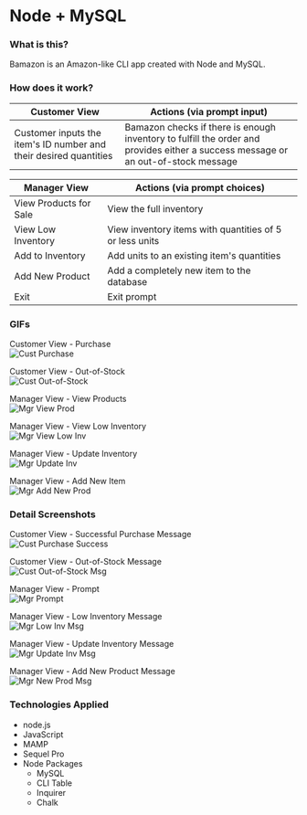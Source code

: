 # Node + MySQL

### What is this?

Bamazon is an Amazon-like CLI app created with Node and MySQL.

### How does it work?

Customer View                                                     | Actions (via prompt input)
----------------------------------------------------------------- | -----------------------------
Customer inputs the item's ID number and their desired quantities | Bamazon checks if there is enough inventory to fulfill the order and provides either a success message or an out-of-stock message

Manager View           | Actions (via prompt choices)
---------------------- | -----------------------------
View Products for Sale | View the full inventory
View Low Inventory     | View inventory items with quantities of 5 or less units
Add to Inventory       | Add units to an existing item's quantities
Add New Product        | Add a completely new item to the database
Exit                   | Exit prompt

### GIFs

Customer View - Purchase<br/>
![Cust Purchase](images/bamazon_cust_purchase.gif)

Customer View - Out-of-Stock<br/>
![Cust Out-of-Stock](images/bamazon_cust_out_of_stock.gif)

Manager View - View Products<br/>
![Mgr View Prod](images/bamazon_mgr_view_products.gif)

Manager View - View Low Inventory<br/>
![Mgr View Low Inv](images/bamazon_mgr_low_inventory.gif)

Manager View - Update Inventory<br/>
![Mgr Update Inv](images/bamazon_mgr_update_inventory.gif)

Manager View - Add New Item<br/>
![Mgr Add New Prod](images/bamazon_mgr_add_new_item.gif)

### Detail Screenshots

Customer View - Successful Purchase Message<br/>
![Cust Purchase Success](images/cust_purchase.jpg)

Customer View - Out-of-Stock Message<br/>
![Cust Out-of-Stock Msg](images/cust_out_of_stock.jpg)

Manager View - Prompt<br/>
![Mgr Prompt](images/mgr_prompt.jpg)

Manager View - Low Inventory Message<br/>
![Mgr Low Inv Msg](images/mgr_low_inventory.jpg)

Manager View - Update Inventory Message<br/>
![Mgr Update Inv Msg](images/mgr_update_inventory.jpg)

Manager View - Add New Product Message<br/>
![Mgr New Prod Msg](images/mgr_add_new_item.jpg)

### Technologies Applied

* node.js
* JavaScript
* MAMP
* Sequel Pro
* Node Packages
    * MySQL
    * CLI Table
    * Inquirer
    * Chalk